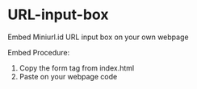 # URL-input-box
Embed Miniurl.id URL input box on your own webpage

Embed Procedure:
1. Copy the form tag from index.html
2. Paste on your webpage code
